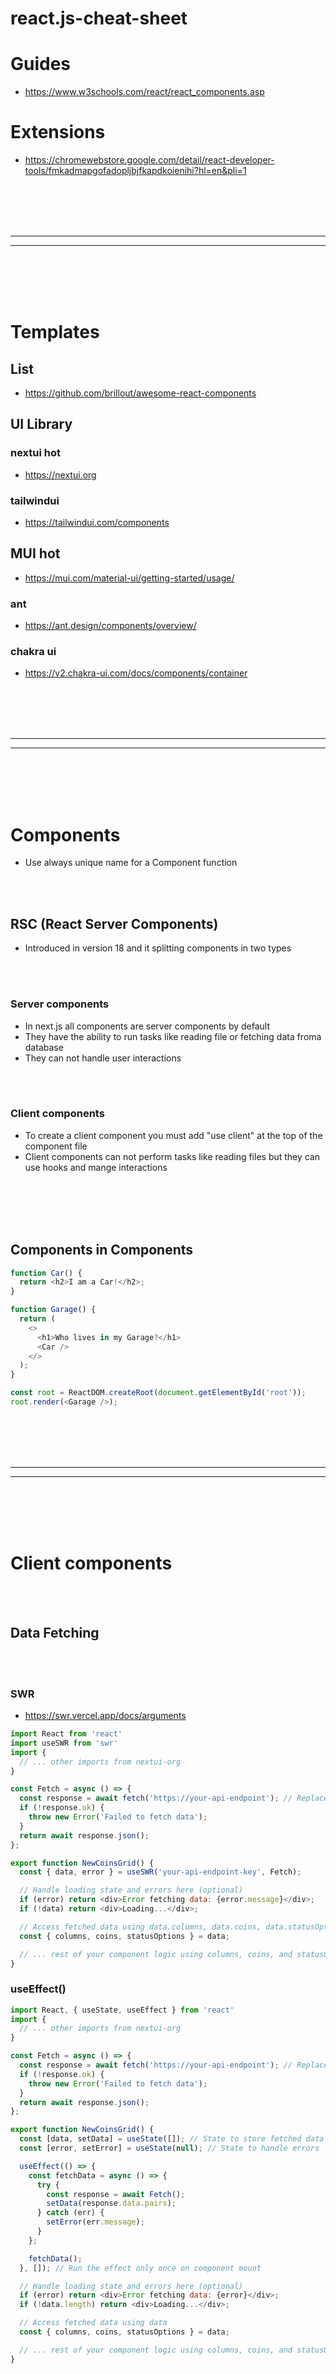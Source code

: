 # react.js-cheat-sheet


# Guides
- https://www.w3schools.com/react/react_components.asp

# Extensions
- https://chromewebstore.google.com/detail/react-developer-tools/fmkadmapgofadopljbjfkapdkoienihi?hl=en&pli=1











<br><br>
<br><br>
________________________________
________________________________

<br><br>
<br><br>


# Templates

## List
- https://github.com/brillout/awesome-react-components


## UI Library

### nextui **hot**
- https://nextui.org

### tailwindui
- https://tailwindui.com/components

## MUI **hot**
- https://mui.com/material-ui/getting-started/usage/

### ant 
- https://ant.design/components/overview/

### chakra ui
- https://v2.chakra-ui.com/docs/components/container








<br><br>
<br><br>
________________________________
________________________________

<br><br>
<br><br>




# Components
- Use always unique name for a Component function

<br><br>

## RSC (React Server Components)
- Introduced in version 18 and it splitting components in two types

<br><br>

### Server components
- In next.js all components are server components by default
- They have the ability to run tasks like reading file or fetching data froma  database
- They can not handle user interactions

<br><br>

### Client components
- To create a client component you must add "use client" at the top of the component file
- Client components can not perform tasks like reading files  but they can use hooks and mange interactions


<br><br>
<br><br>


## Components in Components
```javascript
function Car() {
  return <h2>I am a Car!</h2>;
}

function Garage() {
  return (
    <>
      <h1>Who lives in my Garage?</h1>
      <Car />
    </>
  );
}

const root = ReactDOM.createRoot(document.getElementById('root'));
root.render(<Garage />);
```












<br><br>
<br><br>
________________________________
________________________________

<br><br>
<br><br>


# Client components

<br><br>

## Data Fetching

<br><br>

### SWR
- https://swr.vercel.app/docs/arguments
```javascript
import React from 'react'
import useSWR from 'swr'
import {
  // ... other imports from nextui-org
}

const Fetch = async () => {
  const response = await fetch('https://your-api-endpoint'); // Replace with your actual endpoint
  if (!response.ok) {
    throw new Error('Failed to fetch data');
  }
  return await response.json();
};

export function NewCoinsGrid() {
  const { data, error } = useSWR('your-api-endpoint-key', Fetch);

  // Handle loading state and errors here (optional)
  if (error) return <div>Error fetching data: {error.message}</div>;
  if (!data) return <div>Loading...</div>;

  // Access fetched data using data.columns, data.coins, data.statusOptions
  const { columns, coins, statusOptions } = data;

  // ... rest of your component logic using columns, coins, and statusOptions
}
```


### useEffect()
```javascript
import React, { useState, useEffect } from 'react'
import {
  // ... other imports from nextui-org
}

const Fetch = async () => {
  const response = await fetch('https://your-api-endpoint'); // Replace with your actual endpoint
  if (!response.ok) {
    throw new Error('Failed to fetch data');
  }
  return await response.json();
};

export function NewCoinsGrid() {
  const [data, setData] = useState([]); // State to store fetched data
  const [error, setError] = useState(null); // State to handle errors

  useEffect(() => {
    const fetchData = async () => {
      try {
        const response = await Fetch();
        setData(response.data.pairs);
      } catch (err) {
        setError(err.message);
      }
    };

    fetchData();
  }, []); // Run the effect only once on component mount

  // Handle loading state and errors here (optional)
  if (error) return <div>Error fetching data: {error}</div>;
  if (!data.length) return <div>Loading...</div>;

  // Access fetched data using data
  const { columns, coins, statusOptions } = data;

  // ... rest of your component logic using columns, coins, and statusOptions
}
```
